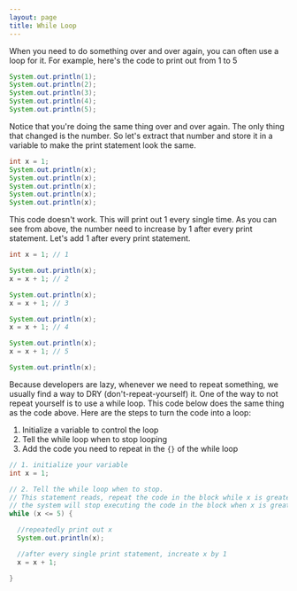 ```yaml
---
layout: page
title: While Loop
---
```


When you need to do something over and over again, you can often use a loop for it. For example, here's the code to print out from 1 to 5

```java
System.out.println(1);
System.out.println(2);
System.out.println(3);
System.out.println(4);
System.out.println(5);

```

Notice that you're doing the same thing over and over again. The only thing that changed is the number. So let's  extract that number and store it in a variable to make the print statement look the same.

```java
int x = 1;
System.out.println(x);
System.out.println(x);
System.out.println(x);
System.out.println(x);
System.out.println(x);

```

This code doesn't work. This will print out 1 every single time. As you can see from above, the number need to increase by 1 after every print statement. Let's add 1 after every print statement.

```java
int x = 1; // 1

System.out.println(x);
x = x + 1; // 2

System.out.println(x);
x = x + 1; // 3

System.out.println(x);
x = x + 1; // 4

System.out.println(x);
x = x + 1; // 5

System.out.println(x);
```

Because developers are lazy, whenever we need to repeat something, we usually find a way to DRY (don't-repeat-yourself) it. One of the way to not repeat yourself is to use a while loop. This code below does the same thing as the code above. Here are the steps to turn the code into a loop:

1. Initialize a variable to control the loop
2. Tell the while loop when to stop looping
3. Add the code you need to repeat in the `{}` of the while loop

```java
// 1. initialize your variable
int x = 1;

// 2. Tell the while loop when to stop.
// This statement reads, repeat the code in the block while x is greater or equal to 5
// the system will stop executing the code in the block when x is greater than 5
while (x <= 5) {

  //repeatedly print out x
  System.out.println(x);

  //after every single print statement, increate x by 1
  x = x + 1;

}
```
